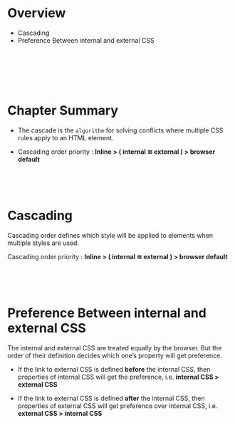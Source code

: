 # Overview

- Cascading
- Preference Between internal and external CSS

&nbsp;

&nbsp;

&nbsp;

# Chapter Summary

- The cascade is the `algorithm` for solving conflicts where multiple CSS rules apply to an HTML element.

- Cascading order priority : **Inline > ( internal ≅ external ) > browser default**

&nbsp;

&nbsp;

# Cascading

Cascading order defines which style will be applied to elements when multiple styles are used.

Cascading order priority : **Inline > ( internal ≅ external ) > browser default**

&nbsp;

&nbsp;

# Preference Between internal and external CSS

The internal and external CSS are treated equally by the browser. But the order of their definition decides which one’s property will get preference.

- If the link to external CSS is defined **before** the internal CSS, then properties of internal CSS will get the preference, i.e. **internal CSS > external CSS**

- If the link to external CSS is defined **after** the internal CSS, then properties of external CSS will get preference over internal CSS, i.e. **external CSS > internal CSS**
